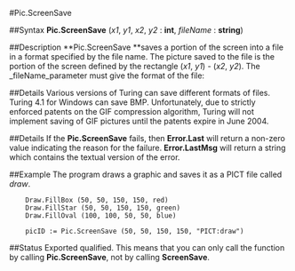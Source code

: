 
#Pic.ScreenSave

##Syntax
**Pic.ScreenSave** (_x1_, _y1_, _x2_, _y2_ : **int**, _fileName_ : **string**)



##Description
**Pic.ScreenSave **saves a portion of the screen into a file in a format specified by the file name.
The picture saved to the file is the portion of the screen defined by the rectangle (_x1_, _y1_) - (_x2_, _y2_).
The _fileName_parameter must give the format of the file:






##Details
Various versions of Turing can save different formats of files. Turing 4.1 for Windows can save BMP. Unfortunately, due to strictly enforced patents on the GIF compression algorithm, Turing will not implement saving of GIF pictures until the patents expire in June 2004.



##Details
If the **Pic.ScreenSave** fails, then **Error.Last** will return a non-zero value indicating the reason for the failure. **Error.LastMsg** will return a string which contains the textual version of the error.



##Example
The program draws a graphic and saves it as a PICT file called _draw_.


        Draw.FillBox (50, 50, 150, 150, red)
        Draw.FillStar (50, 50, 150, 150, green)
        Draw.FillOval (100, 100, 50, 50, blue)
        
        picID := Pic.ScreenSave (50, 50, 150, 150, "PICT:draw")
##Status
Exported qualified.
This means that you can only call the function by calling **Pic.ScreenSave**, not by calling **ScreenSave**.



